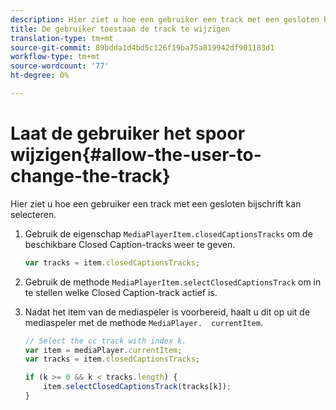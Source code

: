 ```yaml
---
description: Hier ziet u hoe een gebruiker een track met een gesloten bijschrift kan selecteren.
title: De gebruiker toestaan de track te wijzigen
translation-type: tm+mt
source-git-commit: 89bdda1d4bd5c126f19ba75a819942df901183d1
workflow-type: tm+mt
source-wordcount: '77'
ht-degree: 0%

---
```



# Laat de gebruiker het spoor wijzigen{#allow-the-user-to-change-the-track}

Hier ziet u hoe een gebruiker een track met een gesloten bijschrift kan selecteren.

1. Gebruik de eigenschap `MediaPlayerItem.closedCaptionsTracks` om de beschikbare Closed Caption-tracks weer te geven.

   ```js
   var tracks = item.closedCaptionsTracks;
   ```

1. Gebruik de methode `MediaPlayerItem.selectClosedCaptionsTrack` om in te stellen welke Closed Caption-track actief is.
1. Nadat het item van de mediaspeler is voorbereid, haalt u dit op uit de mediaspeler met de methode ` MediaPlayer.  currentItem `.

   ```js
   // Select the cc track with index k. 
   var item = mediaPlayer.currentItem;     
   var tracks = item.closedCaptionsTracks; 
   
   if (k >= 0 && k < tracks.length) { 
       item.selectClosedCaptionsTrack(tracks[k]); 
   }
   ```

